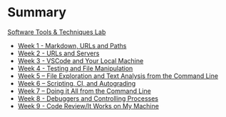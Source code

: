 # Summary

[Software Tools & Techniques Lab](./index.md)

- [Week 1 - Markdown, URLs and Paths](./week1/index.md)
- [Week 2 - URLs and Servers](./week2/index.md)
- [Week 3 - VSCode and Your Local Machine](./week3/index.md)
- [Week 4 - Testing and File Manipulation](./week4/index.md)
- [Week 5 – File Exploration and Text Analysis from the Command Line](./week5/index.md)
- [Week 6 – Scripting, CI, and Autograding](./week6/index.md)
- [Week 7 – Doing it All from the Command Line](./week7/index.md)
- [Week 8 - Debuggers and Controlling Processes](./week8/index.md)
- [Week 9 - Code Review/It Works on My Machine](./week9/index.md)
  <!--
- [Week 10 - Wrapping Up](./week10/index.md) -->
